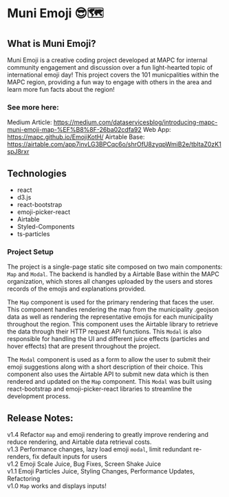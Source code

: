 # Muni Emoji 😎🗺️

## What is Muni Emoji?

Muni Emoji is a creative coding project developed at MAPC for internal community engagement and discussion over a fun light-hearted topic of international emoji day! This project covers the 101 municpalities within the MAPC region, providing a fun way to engage with others in the area and learn more fun facts about the region!

### See more here:

Medium Article: https://medium.com/dataservicesblog/introducing-mapc-muni-emoji-map-%EF%B8%8F-26ba02cdfa92
Web App: https://mapc.github.io/EmojiKotH/
Airtable Base: https://airtable.com/app7invLG3BPCqc6o/shrOfU8zyqpWmiB2e/tbltaZ0zK1spJ8rxr

## Technologies

- react
- d3.js
- react-bootstrap
- emoji-picker-react
- Airtable
- Styled-Components
- ts-particles

### Project Setup

The project is a single-page static site composed on two main components: `Map` and `Modal`. The backend is handled by a Airtable Base within the MAPC organization, which stores all changes uploaded by the users and stores records of the emojis and explanations provided.

The `Map` component is used for the primary rendering that faces the user. This component handles rendering the map from the municipality .geojson data as well as rendering the representative emojis for each municipality throughout the region. This component uses the Airtable library to retrieve the data through their HTTP request API functions. This `Modal` is also responsible for handling the UI and different juice effects (particles and hover effects) that are present throughout the project.

The `Modal` component is used as a form to allow the user to submit their emoji suggestions along with a short description of their choice. This component also uses the Airtable API to submit new data which is then rendered and updated on the `Map` component. This `Modal` was built using react-bootstrap and emoji-picker-react libraries to streamline the development process.

## Release Notes:

v1.4 Refactor `map` and emoji rendering to greatly improve rendering and reduce rendering, and Airtable data retrieval costs.<br>
v1.3 Performance changes, lazy load emoji `modal`, limit redundant re-renders, fix default inputs for users <br>
v1.2 Emoji Scale Juice, Bug Fixes, Screen Shake Juice <br>
v1.1 Emoji Particles Juice, Styling Changes, Performance Updates, Refactoring <br>
v1.0 `Map` works and displays inputs! <br>
